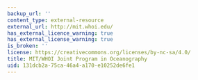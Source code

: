 ```yaml
---
backup_url: ''
content_type: external-resource
external_url: http://mit.whoi.edu/
has_external_licence_warning: true
has_external_license_warning: true
is_broken: ''
license: https://creativecommons.org/licenses/by-nc-sa/4.0/
title: MIT/WHOI Joint Program in Oceanography
uid: 131dcb2a-75ca-46a4-a170-e10252de6fe1
---
```

